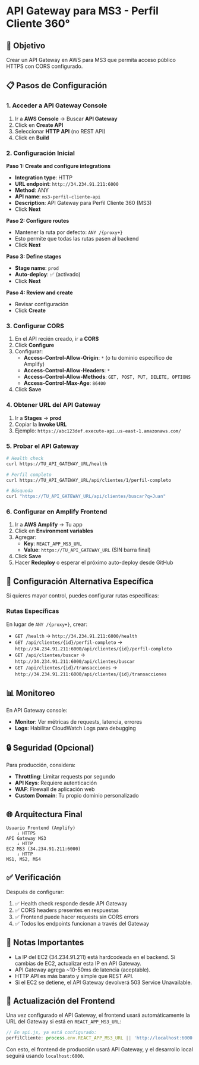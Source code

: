 # API Gateway para MS3 - Perfil Cliente 360°

## 🎯 Objetivo
Crear un API Gateway en AWS para MS3 que permita acceso público HTTPS con CORS configurado.

## 📋 Pasos de Configuración

### 1. Acceder a API Gateway Console
1. Ir a **AWS Console** → Buscar **API Gateway**
2. Click en **Create API**
3. Seleccionar **HTTP API** (no REST API)
4. Click en **Build**

### 2. Configuración Inicial
**Paso 1: Create and configure integrations**
- **Integration type**: HTTP
- **URL endpoint**: `http://34.234.91.211:6000`
- **Method**: ANY
- **API name**: `ms3-perfil-cliente-api`
- **Description**: API Gateway para Perfil Cliente 360 (MS3)
- Click **Next**

**Paso 2: Configure routes**
- Mantener la ruta por defecto: `ANY /{proxy+}`
- Esto permite que todas las rutas pasen al backend
- Click **Next**

**Paso 3: Define stages**
- **Stage name**: `prod`
- **Auto-deploy**: ✅ (activado)
- Click **Next**

**Paso 4: Review and create**
- Revisar configuración
- Click **Create**

### 3. Configurar CORS
1. En el API recién creado, ir a **CORS**
2. Click **Configure**
3. Configurar:
   - **Access-Control-Allow-Origin**: `*` (o tu dominio específico de Amplify)
   - **Access-Control-Allow-Headers**: `*`
   - **Access-Control-Allow-Methods**: `GET, POST, PUT, DELETE, OPTIONS`
   - **Access-Control-Max-Age**: `86400`
4. Click **Save**

### 4. Obtener URL del API Gateway
1. Ir a **Stages** → **prod**
2. Copiar la **Invoke URL**
3. Ejemplo: `https://abc123def.execute-api.us-east-1.amazonaws.com/`

### 5. Probar el API Gateway
```bash
# Health check
curl https://TU_API_GATEWAY_URL/health

# Perfil completo
curl https://TU_API_GATEWAY_URL/api/clientes/1/perfil-completo

# Búsqueda
curl "https://TU_API_GATEWAY_URL/api/clientes/buscar?q=Juan"
```

### 6. Configurar en Amplify Frontend
1. Ir a **AWS Amplify** → Tu app
2. Click en **Environment variables**
3. Agregar:
   - **Key**: `REACT_APP_MS3_URL`
   - **Value**: `https://TU_API_GATEWAY_URL` (SIN barra final)
4. Click **Save**
5. Hacer **Redeploy** o esperar el próximo auto-deploy desde GitHub

## 🔧 Configuración Alternativa Específica

Si quieres mayor control, puedes configurar rutas específicas:

### Rutas Específicas
En lugar de `ANY /{proxy+}`, crear:
- `GET /health` → `http://34.234.91.211:6000/health`
- `GET /api/clientes/{id}/perfil-completo` → `http://34.234.91.211:6000/api/clientes/{id}/perfil-completo`
- `GET /api/clientes/buscar` → `http://34.234.91.211:6000/api/clientes/buscar`
- `GET /api/clientes/{id}/transacciones` → `http://34.234.91.211:6000/api/clientes/{id}/transacciones`

## 📊 Monitoreo
En API Gateway console:
- **Monitor**: Ver métricas de requests, latencia, errores
- **Logs**: Habilitar CloudWatch Logs para debugging

## 🔒 Seguridad (Opcional)
Para producción, considera:
- **Throttling**: Limitar requests por segundo
- **API Keys**: Requiere autenticación
- **WAF**: Firewall de aplicación web
- **Custom Domain**: Tu propio dominio personalizado

## 🌐 Arquitectura Final
```
Usuario Frontend (Amplify)
    ↓ HTTPS
API Gateway MS3
    ↓ HTTP
EC2 MS3 (34.234.91.211:6000)
    ↓ HTTP
MS1, MS2, MS4
```

## ✅ Verificación
Después de configurar:
1. ✅ Health check responde desde API Gateway
2. ✅ CORS headers presentes en respuestas
3. ✅ Frontend puede hacer requests sin CORS errors
4. ✅ Todos los endpoints funcionan a través del Gateway

## 📝 Notas Importantes
- La IP del EC2 (34.234.91.211) está hardcodeada en el backend. Si cambias de EC2, actualizar esta IP en API Gateway.
- API Gateway agrega ~10-50ms de latencia (aceptable).
- HTTP API es más barato y simple que REST API.
- Si el EC2 se detiene, el API Gateway devolverá 503 Service Unavailable.

## 🔄 Actualización del Frontend
Una vez configurado el API Gateway, el frontend usará automáticamente la URL del Gateway si está en `REACT_APP_MS3_URL`:
```javascript
// En api.js, ya está configurado:
perfilCliente: process.env.REACT_APP_MS3_URL || 'http://localhost:6000'
```

Con esto, el frontend de producción usará API Gateway, y el desarrollo local seguirá usando `localhost:6000`.
